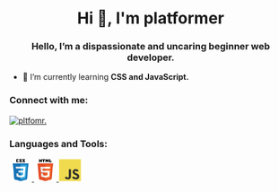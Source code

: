<h1 align="center">Hi 👋, I'm platformer</h1>
<h3 align="center">Hello, I’m a dispassionate and uncaring beginner web developer.</h3>

- 🌱 I’m currently learning **CSS and JavaScript.**

<h3 align="left">Connect with me:</h3>
<p align="left">
<a href="https://discord.gg/pltfomr." target="blank"><img align="center" src="https://raw.githubusercontent.com/rahuldkjain/github-profile-readme-generator/master/src/images/icons/Social/discord.svg" alt="pltfomr." height="30" width="40" /></a>
</p>

<h3 align="left">Languages and Tools:</h3>
<p align="left"> <a href="https://www.w3schools.com/css/" target="_blank" rel="noreferrer"> <img src="https://raw.githubusercontent.com/devicons/devicon/master/icons/css3/css3-original-wordmark.svg" alt="css3" width="40" height="40"/> </a> <a href="https://www.w3.org/html/" target="_blank" rel="noreferrer"> <img src="https://raw.githubusercontent.com/devicons/devicon/master/icons/html5/html5-original-wordmark.svg" alt="html5" width="40" height="40"/> </a> <a href="https://developer.mozilla.org/en-US/docs/Web/JavaScript" target="_blank" rel="noreferrer"> <img src="https://raw.githubusercontent.com/devicons/devicon/master/icons/javascript/javascript-original.svg" alt="javascript" width="40" height="40"/> </a> </p>

<!---
pltfomr/pltfomr is a ✨ special ✨ repository because its `README.md` (this file) appears on your GitHub profile.
You can click the Preview link to take a look at your changes.
--->
